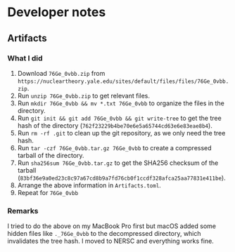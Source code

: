 # Developer notes

## Artifacts

### What I did

1. Download `76Ge_0vbb.zip` from `https://nucleartheory.yale.edu/sites/default/files/files/76Ge_0vbb.zip`.
2. Run `unzip 76Ge_0vbb.zip`  to get relevant files.
3. Run `mkdir 76Ge_0vbb && mv *.txt 76Ge_0vbb` to organize the files in the directory.
1. Run `git init && git add 76Ge_0vbb && git write-tree` to get the tree hash of the directory (`762f23229b4be70e6e5a65744cd63e6e83eae8b4`).
1. Run `rm -rf .git` to clean up the git repository, as we only need the tree hash.
1. Run `tar -czf 76Ge_0vbb.tar.gz 76Ge_0vbb` to create a compressed tarball of the directory.
1. Run `sha256sum 76Ge_0vbb.tar.gz` to get the SHA256 checksum of the tarball (`83bf36e9a0ed23c8c97a67cd8b9a7fd76cb0f1ccdf328afca25aa77831e411be`).
1. Arrange the above information in `Artifacts.toml`.
3. Repeat for `76Ge_0vbb`

### Remarks

I tried to do the above on my MacBook Pro first but macOS added some hidden files like `._76Ge_0vbb` to the decompressed directory, which invalidates the tree hash. I moved to NERSC and everything works fine.
